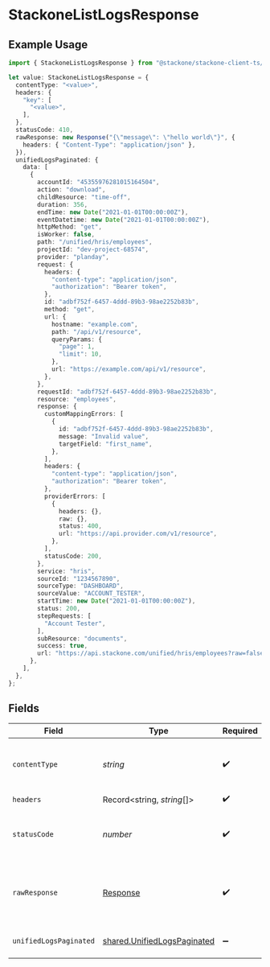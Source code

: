 # StackoneListLogsResponse

## Example Usage

```typescript
import { StackoneListLogsResponse } from "@stackone/stackone-client-ts/sdk/models/operations";

let value: StackoneListLogsResponse = {
  contentType: "<value>",
  headers: {
    "key": [
      "<value>",
    ],
  },
  statusCode: 410,
  rawResponse: new Response("{\"message\": \"hello world\"}", {
    headers: { "Content-Type": "application/json" },
  }),
  unifiedLogsPaginated: {
    data: [
      {
        accountId: "45355976281015164504",
        action: "download",
        childResource: "time-off",
        duration: 356,
        endTime: new Date("2021-01-01T00:00:00Z"),
        eventDatetime: new Date("2021-01-01T00:00:00Z"),
        httpMethod: "get",
        isWorker: false,
        path: "/unified/hris/employees",
        projectId: "dev-project-68574",
        provider: "planday",
        request: {
          headers: {
            "content-type": "application/json",
            "authorization": "Bearer token",
          },
          id: "adbf752f-6457-4ddd-89b3-98ae2252b83b",
          method: "get",
          url: {
            hostname: "example.com",
            path: "/api/v1/resource",
            queryParams: {
              "page": 1,
              "limit": 10,
            },
            url: "https://example.com/api/v1/resource",
          },
        },
        requestId: "adbf752f-6457-4ddd-89b3-98ae2252b83b",
        resource: "employees",
        response: {
          customMappingErrors: [
            {
              id: "adbf752f-6457-4ddd-89b3-98ae2252b83b",
              message: "Invalid value",
              targetField: "first_name",
            },
          ],
          headers: {
            "content-type": "application/json",
            "authorization": "Bearer token",
          },
          providerErrors: [
            {
              headers: {},
              raw: {},
              status: 400,
              url: "https://api.provider.com/v1/resource",
            },
          ],
          statusCode: 200,
        },
        service: "hris",
        sourceId: "1234567890",
        sourceType: "DASHBOARD",
        sourceValue: "ACCOUNT_TESTER",
        startTime: new Date("2021-01-01T00:00:00Z"),
        status: 200,
        stepRequests: [
          "Account Tester",
        ],
        subResource: "documents",
        success: true,
        url: "https://api.stackone.com/unified/hris/employees?raw=false",
      },
    ],
  },
};
```

## Fields

| Field                                                                             | Type                                                                              | Required                                                                          | Description                                                                       |
| --------------------------------------------------------------------------------- | --------------------------------------------------------------------------------- | --------------------------------------------------------------------------------- | --------------------------------------------------------------------------------- |
| `contentType`                                                                     | *string*                                                                          | :heavy_check_mark:                                                                | HTTP response content type for this operation                                     |
| `headers`                                                                         | Record<string, *string*[]>                                                        | :heavy_check_mark:                                                                | N/A                                                                               |
| `statusCode`                                                                      | *number*                                                                          | :heavy_check_mark:                                                                | HTTP response status code for this operation                                      |
| `rawResponse`                                                                     | [Response](https://developer.mozilla.org/en-US/docs/Web/API/Response)             | :heavy_check_mark:                                                                | Raw HTTP response; suitable for custom response parsing                           |
| `unifiedLogsPaginated`                                                            | [shared.UnifiedLogsPaginated](../../../sdk/models/shared/unifiedlogspaginated.md) | :heavy_minus_sign:                                                                | The list of logs was retrieved.                                                   |
